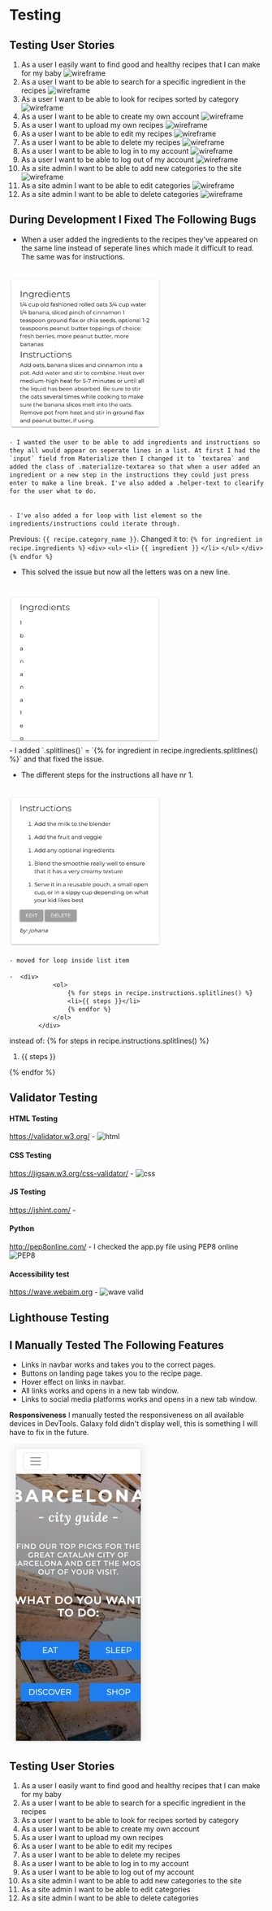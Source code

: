 # Testing



## Testing User Stories


1. As a user I easily want to find good and healthy recipes that I can make for my baby
![wireframe]()
2. As a user I want to be able to search for a specific ingredient in the recipes
![wireframe]()
3. As a user I want to be able to look for recipes sorted by category
![wireframe]()
4. As a user I want to be able to create my own account
![wireframe]()
5. As a user I want to upload my own recipes
![wireframe]()
6. As a user I want to be able to edit my recipes
![wireframe]()
7. As a user I want to be able to delete my recipes
![wireframe]()
8. As a user I want to be able to log in to my account
![wireframe]()
9. As a user I want to be able to log out of my account
![wireframe]()
10. As a site admin I want to be able to add new categories to the site
![wireframe]()
11. As a site admin I want to be able to edit categories
![wireframe]()
12. As a site admin I want to be able to delete categories
![wireframe]()

## During Development I Fixed The Following Bugs

- When a user added the ingredients to the recipes they've appeared on the same line instead of seperate lines which made it difficult to read. The same was for instructions.
<br>
<img src="https://github.com/flisanp/ms3-baby-food-recipes/blob/main/static/images/README/issue1.png" width="300" height="300"/>
<br>

    - I wanted the user to be able to add ingredients and instructions so they all would appear on seperate lines in a list. At first I had the `input` field from Materialize then I changed it to `textarea` and added the class of .materialize-textarea so that when a user added an ingredient or a new step in the instructions they could just press enter to make a line break. I've also added a .helper-text to clearify for the user what to do.


    - I've also added a for loop with list element so the ingredients/instructions could iterate through.
Previous: `{{ recipe.category_name }}`.
Changed it to:
    `{% for ingredient in recipe.ingredients %}`
            `<div>`
                `<ul>`
                    `<li>`
                        `{{ ingredient }}`
                    `</li>`
                `</ul>`
            `</div>`
    `{% endfor %}`

- This solved the issue but now all the letters was on a new line.
<br>
<img src="https://github.com/flisanp/ms3-baby-food-recipes/blob/main/static/images/README/issue2.png" width="300" height="300"/>
<br>
    - I added `.splitlines()` = `{% for ingredient in recipe.ingredients.splitlines() %}` and that fixed the issue.

- The different steps for the instructions all have nr 1.
<br>
<img src="https://github.com/flisanp/ms3-baby-food-recipes/blob/main/static/images/README/issue3.png" width="300" height="300"/>
<br>

    - moved for loop inside list item
    
    -  <div>
                <ol>
                    {% for steps in recipe.instructions.splitlines() %}
                    <li>{{ steps }}</li>
                    {% endfor %}
                </ol>
            </div>

instead of:
{% for steps in recipe.instructions.splitlines() %}
            <div>
                <ol>
                    <li>{{ steps }}</li>
                </ol>
            </div>
            {% endfor %}

## Validator Testing

#### HTML Testing
https://validator.w3.org/ -
![html]()

#### CSS Testing 
https://jigsaw.w3.org/css-validator/ - 
![css]()

#### JS Testing
https://jshint.com/ - 

#### Python
http://pep8online.com/ - I checked the app.py file using PEP8 online
![PEP8]()

#### Accessibility test
https://wave.webaim.org - 
![wave valid]()

## Lighthouse Testing

## I Manually Tested The Following Features
- Links in navbar works and takes you to the correct pages.
- Buttons on landing page takes you to the recipe page.
- Hover effect on links in navbar.
- All links works and opens in a new tab window.
- Links to social media platforms works and opens in a new tab window.

**Responsiveness**
I manually tested the responsiveness on all available devices in DevTools. Galaxy fold didn't display well, this is something I will have to fix in the future.

![galaxy fold](https://github.com/flisanp/ms2-barcelona-guide/blob/d4a033c7e48d4b2828d4fb14bf498dfe54db6248/readme%20assets/bugs/galaxy-fold.png)

## Testing User Stories 
 
1. As a user I easily want to find good and healthy recipes that I can make for my baby
2. As a user I want to be able to search for a specific ingredient in the recipes
3. As a user I want to be able to look for recipes sorted by category
4. As a user I want to be able to create my own account
5. As a user I want to upload my own recipes
6. As a user I want to be able to edit my recipes
7. As a user I want to be able to delete my recipes
8. As a user I want to be able to log in to my account
9. As a user I want to be able to log out of my account
10. As a site admin I want to be able to add new categories to the site
11. As a site admin I want to be able to edit categories
12. As a site admin I want to be able to delete categories

